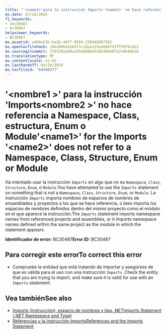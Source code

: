 ```yaml
---
title: "'<name1>'para la instrucción Imports'<name2>' no hace referencia a Namespace, Class, estructura, Enum o Module"
ms.date: 07/20/2015
f1_keywords:
- vbc30467
- bc30467
helpviewer_keywords:
- BC30467
ms.assetid: a4b8a23b-ba1b-44f7-9584-258dd2607581
ms.openlocfilehash: 18b160b9a5b5f1c1dea133ee040f52ff50f8cd22
ms.sourcegitcommit: 2701302a99cafbe0d86d53d540eb0fa7e9b46b36
ms.translationtype: MT
ms.contentlocale: es-ES
ms.lasthandoff: 04/28/2019
ms.locfileid: "64588377"
---
```

# <a name="name1-for-the-imports-name2-does-not-refer-to-a-namespace-class-structure-enum-or-module"></a><span data-ttu-id="c0be4-102">'\<nombre1 >' para la instrucción 'Imports\<nombre2 >' no hace referencia a Namespace, Class, estructura, Enum o Module</span><span class="sxs-lookup"><span data-stu-id="c0be4-102">'\<name1>' for the Imports '\<name2>' does not refer to a Namespace, Class, Structure, Enum or Module</span></span>
<span data-ttu-id="c0be4-103">Ha intentado usar la instrucción `Imports` en algo que no es `Namespace`, `Class`, `Structure`, `Enum`, o `Module`.</span><span class="sxs-lookup"><span data-stu-id="c0be4-103">You have attempted to use the `Imports` statement on something that is not a `Namespace`, `Class`, `Structure`, `Enum`, or `Module`.</span></span> <span data-ttu-id="c0be4-104">La instrucción `Imports` importa nombres de espacios de nombres de ensamblados y proyectos a los que se hace referencia, o bien importa los espacios de nombres definidos dentro del mismo proyecto como el módulo en el que aparece la instrucción.</span><span class="sxs-lookup"><span data-stu-id="c0be4-104">The `Imports` statement imports namespace names from referenced projects and assemblies, or it imports namespace names defined within the same project as the module in which the statement appears.</span></span>  
  
 <span data-ttu-id="c0be4-105">**Identificador de error:** BC30467</span><span class="sxs-lookup"><span data-stu-id="c0be4-105">**Error ID:** BC30467</span></span>  
  
## <a name="to-correct-this-error"></a><span data-ttu-id="c0be4-106">Para corregir este error</span><span class="sxs-lookup"><span data-stu-id="c0be4-106">To correct this error</span></span>  
  
- <span data-ttu-id="c0be4-107">Compruebe la entidad que está tratando de importar y asegúrese de que es válida para el uso con una instrucción `Imports` .</span><span class="sxs-lookup"><span data-stu-id="c0be4-107">Check the entity that you are trying to import, and make sure it is valid for use with an `Imports` statement.</span></span>  
  
## <a name="see-also"></a><span data-ttu-id="c0be4-108">Vea también</span><span class="sxs-lookup"><span data-stu-id="c0be4-108">See also</span></span>

- [<span data-ttu-id="c0be4-109">Imports (instrucción), espacio de nombres y tipo .NET</span><span class="sxs-lookup"><span data-stu-id="c0be4-109">Imports Statement (.NET Namespace and Type)</span></span>](../../visual-basic/language-reference/statements/imports-statement-net-namespace-and-type.md)
- [<span data-ttu-id="c0be4-110">Referencias y la instrucción Imports</span><span class="sxs-lookup"><span data-stu-id="c0be4-110">References and the Imports Statement</span></span>](../../visual-basic/programming-guide/program-structure/references-and-the-imports-statement.md)
